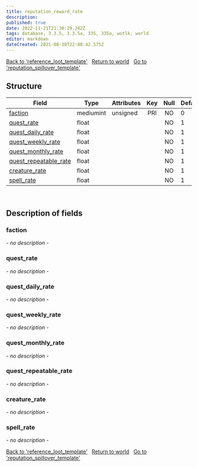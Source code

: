 ```yaml
---
title: reputation_reward_rate
description: 
published: true
date: 2022-11-21T21:30:29.242Z
tags: database, 3.3.5, 3.3.5a, 335, 335a, wotlk, world
editor: markdown
dateCreated: 2021-08-30T22:08:42.575Z
---
```


<a href="https://trinitycore.info/en/database/335/world/reference_loot_template" class="mt-5 v-btn v-btn--depressed v-btn--flat v-btn--outlined theme--light v-size--default darkblue--text text--lighten-3"><span class="v-btn__content"><i aria-hidden="true" class="v-icon notranslate v-icon--left mdi mdi-arrow-left theme--light"></i><span>Back to 'reference_loot_template'</span></span></a>&nbsp;&nbsp;&nbsp;<a href="https://trinitycore.info/en/database/335/world/home" class="mt-5 v-btn v-btn--depressed v-btn--flat v-btn--outlined theme--light v-size--default darkblue--text text--lighten-3"><span class="v-btn__content"><i aria-hidden="true" class="v-icon notranslate v-icon--left mdi mdi-home-outline theme--light"></i><span>Return to world</span></span></a>&nbsp;&nbsp;&nbsp;<a href="https://trinitycore.info/en/database/335/world/reputation_spillover_template" class="mt-5 v-btn v-btn--depressed v-btn--flat v-btn--outlined theme--light v-size--default darkblue--text text--lighten-3"><span class="v-btn__content"><span>Go to 'reputation_spillover_template'</span><i aria-hidden="true" class="v-icon notranslate v-icon--right mdi mdi-arrow-right theme--light"></i></span></a>

## Structure

| Field | Type | Attributes | Key | Null | Default | Extra | Comment |
| --- | --- | --- | :---: | :---: | --- | --- | --- |
| [faction](#faction) | mediumint | unsigned | PRI | NO | 0 |  |  |
| [quest_rate](#quest_rate) | float |  |  | NO | 1 |  |  |
| [quest_daily_rate](#quest_daily_rate) | float |  |  | NO | 1 |  |  |
| [quest_weekly_rate](#quest_weekly_rate) | float |  |  | NO | 1 |  |  |
| [quest_monthly_rate](#quest_monthly_rate) | float |  |  | NO | 1 |  |  |
| [quest_repeatable_rate](#quest_repeatable_rate) | float |  |  | NO | 1 |  |  |
| [creature_rate](#creature_rate) | float |  |  | NO | 1 |  |  |
| [spell_rate](#spell_rate) | float |  |  | NO | 1 |  |  |
&nbsp;
## Description of fields

### faction
*- no description -*
&nbsp;

### quest_rate
*- no description -*
&nbsp;

### quest_daily_rate
*- no description -*
&nbsp;

### quest_weekly_rate
*- no description -*
&nbsp;

### quest_monthly_rate
*- no description -*
&nbsp;

### quest_repeatable_rate
*- no description -*
&nbsp;

### creature_rate
*- no description -*
&nbsp;

### spell_rate
*- no description -*
&nbsp;

<a href="https://trinitycore.info/en/database/335/world/reference_loot_template" class="mt-5 v-btn v-btn--depressed v-btn--flat v-btn--outlined theme--light v-size--default darkblue--text text--lighten-3"><span class="v-btn__content"><i aria-hidden="true" class="v-icon notranslate v-icon--left mdi mdi-arrow-left theme--light"></i><span>Back to 'reference_loot_template'</span></span></a>&nbsp;&nbsp;&nbsp;<a href="https://trinitycore.info/en/database/335/world/home" class="mt-5 v-btn v-btn--depressed v-btn--flat v-btn--outlined theme--light v-size--default darkblue--text text--lighten-3"><span class="v-btn__content"><i aria-hidden="true" class="v-icon notranslate v-icon--left mdi mdi-home-outline theme--light"></i><span>Return to world</span></span></a>&nbsp;&nbsp;&nbsp;<a href="https://trinitycore.info/en/database/335/world/reputation_spillover_template" class="mt-5 v-btn v-btn--depressed v-btn--flat v-btn--outlined theme--light v-size--default darkblue--text text--lighten-3"><span class="v-btn__content"><span>Go to 'reputation_spillover_template'</span><i aria-hidden="true" class="v-icon notranslate v-icon--right mdi mdi-arrow-right theme--light"></i></span></a>
